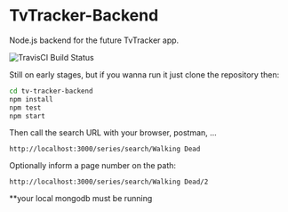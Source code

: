 # TvTracker-Backend
Node.js backend for the future TvTracker app.

![TravisCI Build Status](https://travis-ci.org/rafaelrpinto/TvTracker-Backend.svg?branch=master)

Still on early stages, but if you wanna run it just clone the repository then:

```bash
cd tv-tracker-backend
npm install
npm test
npm start
```

Then call the search URL with your browser, postman, ...

`http://localhost:3000/series/search/Walking Dead`

Optionally inform a page number on the path:

`http://localhost:3000/series/search/Walking Dead/2`

**your local mongodb must be running
